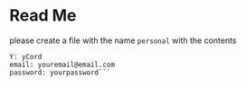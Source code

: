 # Read Me
please create a file with the name `personal` with the contents 
```X: xCord
Y: yCord
email: youremail@email.com
password: yourpassword```
